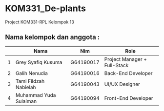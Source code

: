 # KOM331_De-plants
Project KOM331-RPL Kelompok 13

## Nama kelompok dan anggota :
<table>
    <thead>
        <tr>
            <th></th>
            <th>Nama</th>
            <th>Nim</th>
            <th>Role</th>
        </tr>
    </thead>
    <tbody>
        <tr>
            <td>1</td>
            <td>Grey Syafiq Kusuma</td>
            <td>G64190017</td>
            <td>Project Manager + Full-Stack</td>
        </tr>
        <tr>
            <td>2</td>
            <td>Galih Nenudia</td>
            <td>G64190016</td>
            <td>Back-End Developer</td>
        </tr>
        <tr>
            <td>3</td>
            <td>Tami Fildzah Nabielah</td>
            <td>G64190043</td>
            <td>UI/UX Designer</td>
        </tr>
        <tr>
            <td>4</td>
            <td>Muhammad Yuda Sulaiman</td>
            <td>G64190094</td>
            <td>Front-End Developer</td>
        </tr>
    </tbody>
</table>
